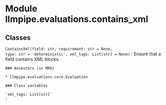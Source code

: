Module llmpipe.evaluations.contains_xml
=======================================

Classes
-------

`ContainsXml(field: str, requirement: str = None, type: str = 'deterministic', xml_tags: List[str] = None)`
:   Ensure that a field contains XML blocks.

    ### Ancestors (in MRO)

    * llmpipe.evaluations.core.Evaluation

    ### Class variables

    `xml_tags: List[str]`
    :